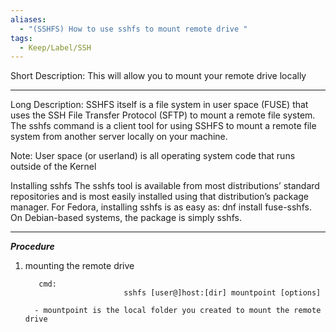 ```yaml
---
aliases:
  - "(SSHFS) How to use sshfs to mount remote drive "
tags:
  - Keep/Label/SSH
---
```


Short Description:    This will allow you to mount your remote drive locally


___________________________________________________________________________

Long Description: 
          SSHFS itself is a file system in user space (FUSE) that uses the SSH File Transfer Protocol (SFTP) to mount a remote file system. The sshfs command is a client tool for using SSHFS to mount a remote file system from another server locally on your machine.

Note: User space (or userland) is all operating system code that runs outside of the Kernel

Installing sshfs
The sshfs tool is available from most distributions’ standard repositories and is most easily installed using that distribution’s package manager. For Fedora, installing sshfs is as easy as: dnf install fuse-sshfs. On Debian-based systems, the package is simply sshfs.
___________________________________________________________________________

___Procedure___ 

1) mounting the remote drive 
        
          cmd:          
                             sshfs [user@]host:[dir] mountpoint [options]
                             
         - mountpoint is the local folder you created to mount the remote drive 

                   